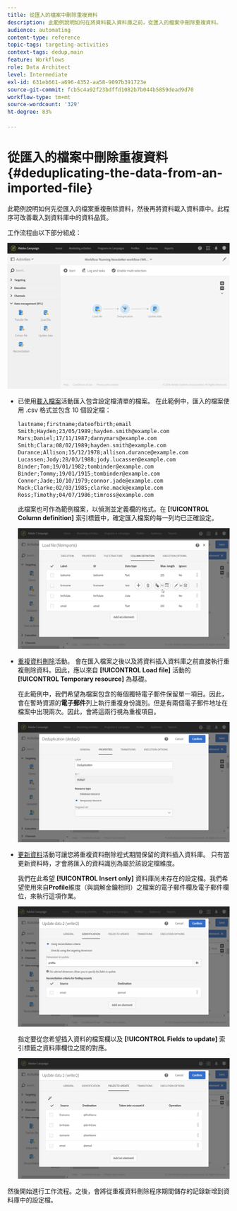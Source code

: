 ```yaml
---
title: 從匯入的檔案中刪除重複資料
description: 此範例說明如何在將資料載入資料庫之前，從匯入的檔案中刪除重複資料。
audience: automating
content-type: reference
topic-tags: targeting-activities
context-tags: dedup,main
feature: Workflows
role: Data Architect
level: Intermediate
exl-id: 631eb661-a696-4352-aa58-9097b391723e
source-git-commit: fcb5c4a92f23bdffd1082b7b044b5859dead9d70
workflow-type: tm+mt
source-wordcount: '329'
ht-degree: 83%

---
```


# 從匯入的檔案中刪除重複資料 {#deduplicating-the-data-from-an-imported-file}

此範例說明如何先從匯入的檔案重複刪除資料，然後再將資料載入資料庫中。此程序可改善載入到資料庫中的資料品質。

工作流程由以下部分組成：

![](assets/deduplication_example2_workflow.png)

* 已使用[載入檔案](../../automating/using/load-file.md)活動匯入包含設定檔清單的檔案。 在此範例中，匯入的檔案使用 .csv 格式並包含 10 個設定檔：

  ```
  lastname;firstname;dateofbirth;email
  Smith;Hayden;23/05/1989;hayden.smith@example.com
  Mars;Daniel;17/11/1987;dannymars@example.com
  Smith;Clara;08/02/1989;hayden.smith@example.com
  Durance;Allison;15/12/1978;allison.durance@example.com
  Lucassen;Jody;28/03/1988;jody.lucassen@example.com
  Binder;Tom;19/01/1982;tombinder@example.com
  Binder;Tommy;19/01/1915;tombinder@example.com
  Connor;Jade;10/10/1979;connor.jade@example.com
  Mack;Clarke;02/03/1985;clarke.mack@example.com
  Ross;Timothy;04/07/1986;timross@example.com
  ```

  此檔案也可作為範例檔案，以偵測並定義欄的格式。在 **[!UICONTROL Column definition]** 索引標籤中，確定匯入檔案的每一列均已正確設定。

  ![](assets/deduplication_example2_fileloading.png)

* [重複資料刪除](../../automating/using/deduplication.md)活動。 會在匯入檔案之後以及將資料插入資料庫之前直接執行重複刪除資料。因此，應以來自 **[!UICONTROL Load file]** 活動的 **[!UICONTROL Temporary resource]** 為基礎。

  在此範例中，我們希望為檔案包含的每個獨特電子郵件保留單一項目。因此，會在暫時資源的&#x200B;**電子郵件**&#x200B;列上執行重複身份識別。但是有兩個電子郵件地址在檔案中出現兩次。因此，會將這兩行視為重複項目。

  ![](assets/deduplication_example2_dedup.png)

* [更新資料](../../automating/using/update-data.md)活動可讓您將重複資料刪除程式期間保留的資料插入資料庫。 只有當更新資料時，才會將匯入的資料識別為屬於該設定檔維度。

  我們在此希望 **[!UICONTROL Insert only]** 資料庫尚未存在的設定檔。我們希望使用來自&#x200B;**Profile**&#x200B;維度（與調解金鑰相同）之檔案的電子郵件欄及電子郵件欄位，來執行這項作業。

  ![](assets/deduplication_example2_writer1.png)

  指定要從您希望插入資料的檔案欄以及 **[!UICONTROL Fields to update]** 索引標籤之資料庫欄位之間的對應。

  ![](assets/deduplication_example2_writer2.png)

然後開始進行工作流程。之後，會將從重複資料刪除程序期間儲存的記錄新增到資料庫中的設定檔。
